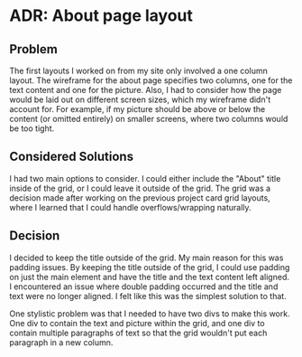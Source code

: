 # ADR: About page layout

## Problem

The first layouts I worked on from my site only involved a one column layout. The wireframe for the about page specifies two columns, one for the text content and one for the picture. Also, I had to consider how the page would be laid out on different screen sizes, which my wireframe didn't account for. For example, if my picture should be above or below the content (or omitted entirely) on smaller screens, where two columns would be too tight.

## Considered Solutions

I had two main options to consider. I could either include the "About" title inside of the grid, or I could leave it outside of the grid. The grid was a decision made after working on the previous project card grid layouts, where I learned that I could handle overflows/wrapping naturally.

## Decision

I decided to keep the title outside of the grid. My main reason for this was padding issues. By keeping the title outside of the grid, I could use padding on just the main element and have the title and the text content left aligned. I encountered an issue where double padding occurred and the title and text were no longer aligned. I felt like this was the simplest solution to that.

One stylistic problem was that I needed to have two divs to make this work. One div to contain the text and picture within the grid, and one div to contain multiple paragraphs of text so that the grid wouldn't put each paragraph in a new column.
